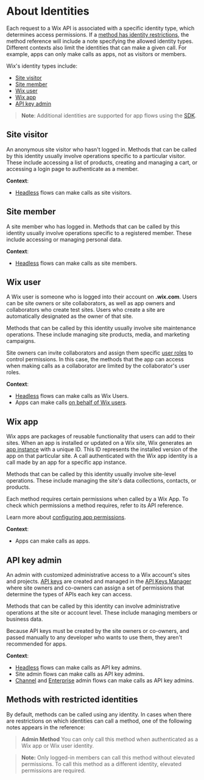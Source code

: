 # About Identities

Each request to a Wix API is associated with a specific identity type, which determines access permissions. If a [method has identity restrictions](#methods-with-restricted-identities), the method reference will include a note specifying the allowed identity types.
Different contexts also limit the identities that can make a given call. For example, apps can only make calls as apps, not as visitors or members.

Wix's identity types include:

- [Site visitor](#site-visitor) 
- [Site member](#site-member) 
- [Wix user](#wix-user) 
- [Wix app](#wix-app) 
- [API key admin](#api-key-admin) 

> **Note**: Additional identities are supported for app flows using the [SDK](https://dev.wix.com/docs/sdk).

## Site visitor

An anonymous site visitor who hasn't logged in. Methods that can be called by this identity usually involve operations specific to a particular visitor. These include accessing a list of products, creating and managing a cart, or accessing a login page to authenticate as a member.

**Context**:  
- [Headless](https://dev.wix.com/docs/go-headless/getting-started/about-headless/about-wix-headless) flows can make calls as site visitors.

## Site member

A site member who has logged in. Methods that can be called by this identity usually involve operations specific to a registered member. These include accessing or managing personal data.

**Context**:   
- [Headless](https://dev.wix.com/docs/go-headless/getting-started/about-headless/about-wix-headless) flows can make calls as site members.

## Wix user

A Wix user is someone who is logged into their account on **.wix.com**. Users can be site owners or site collaborators, as well as app owners and collaborators who create test sites. Users who create a site are automatically designated as the owner of that site. 

Methods that can be called by this identity usually involve site maintenance operations. These include managing site products, media, and marketing campaigns.

Site owners can invite collaborators and assign them specific [user roles](https://support.wix.com/en/article/roles-permissions-overview) to control permissions. In this case, the methods that the app can access when making calls as a collaborator are limited by the collaborator's user roles.

**Context**:   
- [Headless](https://dev.wix.com/docs/go-headless/getting-started/about-headless/about-wix-headless) flows can make calls as Wix Users.
- Apps can make calls [on behalf of Wix users](https://dev.wix.com/docs/build-apps/develop-your-app/access/authentication/about-authentication#authentication-on-behalf-of-a-wix-user).

## Wix app

Wix apps are packages of reusable functionality that users can add to their sites. When an app is installed or updated on a Wix site, Wix generates an [app instance](https://dev.wix.com/docs/build-apps/develop-your-app/access/app-instances/about-app-instances) with a unique ID. This ID represents the installed version of the app on that particular site. 
A call authenticated with the Wix app identity is a call made by an app for a specific app instance.

Methods that can be called by this identity usually involve site-level operations. These include managing the site's data collections, contacts, or products.

Each method requires certain permissions when called by a Wix App. To check which permissions a method requires, refer to its API reference.

Learn more about [configuring app permissions](https://dev.wix.com/docs/build-apps/develop-your-app/access/authorization/configure-permissions-for-your-app).

**Context**:
- Apps can make calls as apps.

## API key admin

An admin with customized administrative access to a Wix account's sites and projects. [API keys](https://support.wix.com/en/article/about-wix-api-keys) are created and managed in the [API Keys Manager](https://manage.wix.com/account/api-keys) where site owners and co-owners can assign a set of permissions that determine the types of APIs each key can access. 

Methods that can be called by this identity can involve administrative operations at the site or account level. These include managing members or business data. 

Because API keys must be created by the site owners or co-owners, and passed manually to any developer who wants to use them, they aren't recommended for apps.

**Context**:
- [Headless](https://dev.wix.com/docs/go-headless/getting-started/about-headless/about-wix-headless) flows can make calls as API key admins.
- Site admin flows can make calls as API key admins. 
- [Channel](https://support.wix.com/en/article/wix-channels-dashboard-overview) and [Enterprise](https://support.wix.com/en/article/wix-enterprise-an-overview) admin flows can make calls as API key admins.


## Methods with restricted identities
By default, methods can be called using any identity.
In cases when there are restrictions on which identities can call a method, one of the following notes appears in the reference:

> **Admin Method**
> You can only call this method when authenticated as a Wix app or Wix user identity.

> **Note:** Only logged-in members can call this method without elevated permissions. To call this method as a different identity, elevated permissions are required.
